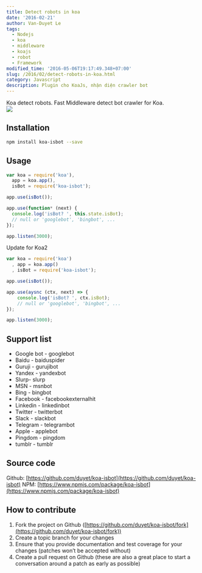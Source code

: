 ```yaml
---
title: Detect robots in koa
date: '2016-02-21'
author: Van-Duyet Le
tags:
  - Nodejs
  - koa
  - middleware
  - koajs
  - robot
  - Framework
modified_time: '2016-05-06T19:17:49.348+07:00'
slug: /2016/02/detect-robots-in-koa.html
category: Javascript
description: Plugin cho KoaJs, nhận diện crawler bot
---
```


Koa detect robots. Fast Middleware detect bot crawler for Koa.  
[![](https://nodei.co/npm/koa-isbot.png?downloads=true&downloadRank=true&stars=true)](https://www.npmjs.com/package/koa-isbot)

## Installation

```bash
npm install koa-isbot --save
```

## Usage

```js
var koa = require('koa'),
  app = koa.app(),
  isBot = require('koa-isbot');

app.use(isBot());

app.use(function* (next) {
  console.log('isBot? ', this.state.isBot);
  // null or 'googlebot', 'bingbot', ...
});

app.listen(3000);
```

Update for Koa2

```js
var koa = require('koa')
  , app = koa.app()
  , isBot = require('koa-isbot');

app.use(isBot());

app.use(aysnc (ctx, next) => {
    console.log('isBot? ', ctx.isBot);
    // null or 'googlebot', 'bingbot', ...
});

app.listen(3000);
```

## Support list

- Google bot - googlebot
- Baidu - baiduspider
- Guruji - gurujibot
- Yandex - yandexbot
- Slurp- slurp
- MSN - msnbot
- Bing - bingbot
- Facebook - facebookexternalhit
- Linkedin - linkedinbot
- Twitter - twitterbot
- Slack - slackbot
- Telegram - telegrambot
- Apple - applebot
- Pingdom - pingdom
- tumblr - tumblr

## Source code

Github: [https://github.com/duyet/koa-isbot](https://github.com/duyet/koa-isbot)
NPM: [https://www.npmjs.com/package/koa-isbot](https://www.npmjs.com/package/koa-isbot)

## How to contribute

1. Fork the project on Github ([https://github.com/duyet/koa-isbot/fork](https://github.com/duyet/koa-isbot/fork))
2. Create a topic branch for your changes
3. Ensure that you provide documentation and test coverage for your changes (patches won’t be accepted without)
4. Create a pull request on Github (these are also a great place to start a conversation around a patch as early as possible)
